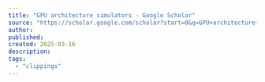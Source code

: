 ```yaml
---
title: "GPU architecture simulators - Google Scholar"
source: "https://scholar.google.com/scholar?start=0&q=GPU+architecture+simulators&hl=en&as_sdt=0,5"
author:
published:
created: 2025-03-16
description:
tags:
  - "clippings"
---
```

